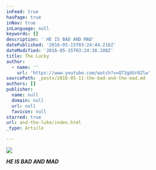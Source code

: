 ```yaml
---
inFeed: true
hasPage: true
inNav: true
inLanguage: null
keywords: []
description: ' HE IS BAD AND MAD'
datePublished: '2016-05-15T03:24:44.216Z'
dateModified: '2016-05-15T03:24:38.108Z'
title: The Lucky
author:
  - name: ''
    url: 'https://www.youtube.com/watch?v=Q73gUUr8Zlw'
sourcePath: _posts/2016-05-11-the-bad-and-the-mad.md
authors: []
publisher:
  name: null
  domain: null
  url: null
  favicon: null
starred: true
url: and-the-luke/index.html
_type: Article

---
```

![](https://the-grid-user-content.s3-us-west-2.amazonaws.com/6cd0b2ac-758c-4b2f-9c41-4c4025797c92.png)

_**HE IS BAD AND MAD**_